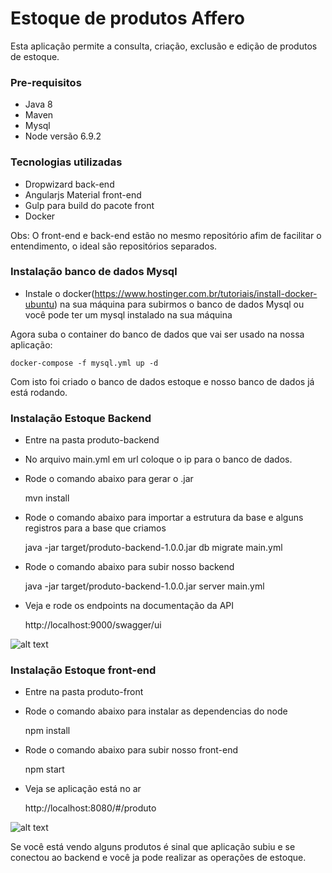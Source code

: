 Estoque de produtos Affero
=============================

Esta aplicação permite a consulta, criação, exclusão e edição de produtos de estoque.


### Pre-requisitos

* Java 8
* Maven
* Mysql
* Node versão 6.9.2

### Tecnologias utilizadas

* Dropwizard back-end
* Angularjs Material front-end
* Gulp para build do pacote front
* Docker


Obs: O front-end e back-end estão no mesmo repositório afim de facilitar o entendimento, o ideal são repositórios separados.

### Instalação banco de dados Mysql

* Instale o docker(https://www.hostinger.com.br/tutoriais/install-docker-ubuntu) na sua máquina para subirmos o banco de dados Mysql ou você pode ter um mysql instalado na sua máquina

Agora suba o container do banco de dados que vai ser usado na nossa aplicação:

	docker-compose -f mysql.yml up -d
	
Com isto foi criado o banco de dados estoque e nosso banco de dados já está rodando.


### Instalação Estoque Backend

* Entre na pasta produto-backend

* No arquivo main.yml em url coloque o ip para o banco de dados.

* Rode o comando abaixo para gerar o .jar

	mvn install
	
* Rode o comando abaixo para importar a estrutura da base e alguns registros para a base que criamos

	java -jar target/produto-backend-1.0.0.jar db migrate main.yml
	
 * Rode o comando abaixo para subir nosso backend
 
	java -jar target/produto-backend-1.0.0.jar server main.yml
	
* Veja e rode os endpoints na documentação da API

	http://localhost:9000/swagger/ui
	

![alt text](https://uploaddeimagens.com.br/images/002/445/488/full/swagger-estoque.png?1571885949)


	
### Instalação Estoque front-end

* Entre na pasta produto-front

* Rode o comando abaixo para instalar as dependencias do node

	npm install
	
* Rode o comando abaixo para subir nosso front-end

	npm start


* Veja se aplicação está no ar

	http://localhost:8080/#/produto
	

![alt text](https://uploaddeimagens.com.br/images/002/445/498/full/affero-estoque.png?1571886407)

	
Se você está vendo alguns produtos é sinal que aplicação subiu e se conectou
ao backend e você ja pode realizar as operações de estoque.


